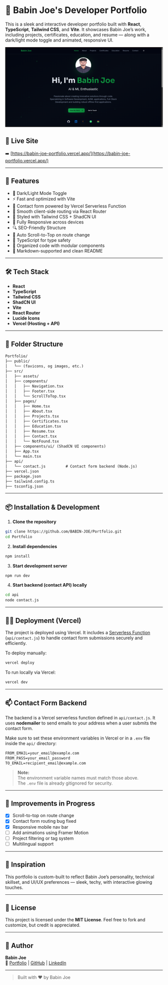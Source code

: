 # 💼 Babin Joe's Developer Portfolio

This is a sleek and interactive developer portfolio built with **React**, **TypeScript**, **Tailwind CSS**, and **Vite**. It showcases Babin Joe’s work, including projects, certificates, education, and resume — along with a dark/light mode toggle and animated, responsive UI.

![Banner](public/portfolio-banner.png)

## 🔗 Live Site

➡️ [https://babin-joe-portfolio.vercel.app/](https://babin-joe-portfolio.vercel.app/)

---

## 🚀 Features

- 🌙 Dark/Light Mode Toggle  
- ⚡ Fast and optimized with Vite  
- 💬 Contact form powered by Vercel Serverless Function  
- 🧭 Smooth client-side routing via React Router  
- 🎨 Styled with Tailwind CSS + ShadCN UI  
- 📱 Fully Responsive across devices  
- 🔍 SEO-Friendly Structure  
- 🔄 Auto Scroll-to-Top on route change  
- 🧪 TypeScript for type safety  
- 📂 Organized code with modular components  
- 📜 Markdown-supported and clean README  

---

## 🛠️ Tech Stack

- **React**  
- **TypeScript**  
- **Tailwind CSS**  
- **ShadCN UI**  
- **Vite**  
- **React Router**  
- **Lucide Icons**  
- **Vercel (Hosting + API)**  

---

## 📁 Folder Structure

```
Portfolio/
├── public/
│   └── (favicons, og images, etc.)
├── src/
│   ├── assets/
│   ├── components/
│   │   ├── Navigation.tsx
│   │   ├── Footer.tsx
│   │   └── ScrollToTop.tsx
│   ├── pages/
│   │   ├── Home.tsx
│   │   ├── About.tsx
│   │   ├── Projects.tsx
│   │   ├── Certificates.tsx
│   │   ├── Education.tsx
│   │   ├── Resume.tsx
│   │   ├── Contact.tsx
│   │   └── NotFound.tsx
│   ├── components/ui/ (ShadCN UI components)
│   ├── App.tsx
│   └── main.tsx
├── api/
│   └── contact.js         # Contact form backend (Node.js)
├── vercel.json
├── package.json
├── tailwind.config.ts
├── tsconfig.json
```

---

## 📦 Installation & Development

1. **Clone the repository**

```bash
git clone https://github.com/BABIN-JOE/Portfolio.git
cd Portfolio
```

2. **Install dependencies**

```bash
npm install
```

3. **Start development server**

```bash
npm run dev
```

4. **Start backend (contact API) locally**

```bash
cd api
node contact.js
```

---

## 🧑‍💻 Deployment (Vercel)

The project is deployed using Vercel. It includes a [Serverless Function](https://vercel.com/docs/functions) (`api/contact.js`) to handle contact form submissions securely and efficiently.

To deploy manually:

```bash
vercel deploy
```

To run locally via Vercel:

```bash
vercel dev
```

---

## 📫 Contact Form Backend

The backend is a Vercel serverless function defined in `api/contact.js`. It uses **nodemailer** to send emails to your address when a user submits the contact form.

Make sure to set these environment variables in Vercel or in a `.env` file inside the `api/` directory:

```env
FROM_EMAIL=your_email@example.com
FROM_PASS=your_email_password
TO_EMAIL=recipient_email@example.com
```

> **Note:**  
> The environment variable names must match those above.  
> The `.env` file is already gitignored for security.

---

## 🎯 Improvements in Progress

- [x] Scroll-to-top on route change  
- [x] Contact form routing bug fixed  
- [x] Responsive mobile nav bar  
- [ ] Add animations using Framer Motion  
- [ ] Project filtering or tag system  
- [ ] Multilingual support  

---

## 🧠 Inspiration

This portfolio is custom-built to reflect Babin Joe’s personality, technical skillset, and UI/UX preferences — sleek, techy, with interactive glowing touches.

---

## 📜 License

This project is licensed under the **MIT License**. Feel free to fork and customize, but credit is appreciated.

---

## 🙌 Author

**Babin Joe**  
🔗 [Portfolio](https://babin-joe.vercel.app/) | [GitHub](https://github.com/BABIN-JOE) | [LinkedIn](https://www.linkedin.com/in/babin-joe/)

---

> Built with ❤️ by Babin Joe
